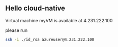 ## Hello cloud-native
Virtual machine myVM is available at 4.231.222.100

please run
```bash
ssh -i ./id_rsa azureuser@4.231.222.100
```
